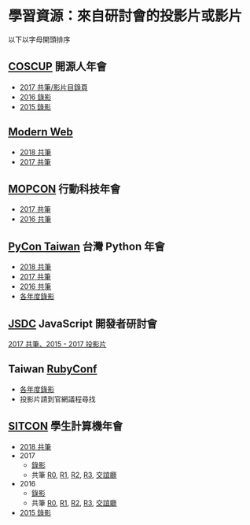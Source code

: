 學習資源：來自研討會的投影片或影片
===

以下以字母開頭排序

## [COSCUP](https://coscup.org) 開源人年會

* [2017 共筆/影片目錄頁](https://docs.google.com/document/d/1ejQ3XMUeXom1OysM16MFcdMnXiCRj0mh-9AOTA9IYIU/edit)
* [2016 錄影](https://www.youtube.com/watch?v=cSlc3_fiklk&list=PLqfib4St70XNS5OmlOC9Mx871JnPibsRA)
* [2015 錄影](https://www.youtube.com/watch?v=9_Kuz0a-PdE&list=PLqfib4St70XPKGyuu3oMJlJ69s8wHnI-n)

## [Modern Web](https://modernweb.tw/)

* [2018 共筆](https://hackmd.io/c/MW18)
* [2017 共筆](https://hackmd.io/VLUIHoaSS2CiI4afuWvwAQ)

## [MOPCON](https://mopcon.org/) 行動科技年會

* [2017 共筆](https://hackmd.io/c/mopcon-2017)
* [2016 共筆](http://hackfoldr.org/mopcon2016)

## [PyCon Taiwan](https://tw.pycon.org) 台灣 Python 年會

* [2018 共筆](https://hackmd.io/c/pycontw2018)
* [2017 共筆](https://hackfoldr.org/pycontw2017/)
* [2016 共筆](https://hackfoldr.org/pycontw2016/)
* [各年度錄影](https://www.youtube.com/channel/UCHLnNgRnfGYDzPCCH8qGbQw/playlists)

## [JSDC](http://jsdc.tw) JavaScript 開發者研討會

[2017 共筆、2015 - 2017 投影片](https://hackfoldr.org/jsdc2017/https%253A%252F%252Fdocs.google.com%252Fspreadsheets%252Fd%252F1CR-SREq8gCFVv1XN_2W1BVmVHtaJWkX8NEkZPa9zMho%252Fpubhtml)

## Taiwan [RubyConf](https://rubyconf.tw/)

* [各年度錄影](https://www.youtube.com/channel/UCqw_z59yI24SivuD573FECA/playlists)
* 投影片請到官網議程尋找

## [SITCON](https://sitcon.org/) 學生計算機年會

* [2018 共筆](https://hackmd.io/c/B1BhNjCOf)
* 2017
  * [錄影](https://www.youtube.com/watch?v=MWwM2_jvXHU&list=PLemTXpRsr740ln4leidSoXoSPDPTSqN3p)
  * 共筆 [R0](https://hackmd.io/9bg0cLtUTieS0yQHemZX8Q), [R1](https://hackmd.io/l7IXIvEHRCiOw9WeVCBfRw), [R2](https://hackmd.io/RZuqKDdmR2-vp43zuwch2w), [R3](https://hackmd.io/NmTvulAURFazRCe7Iyy3Cw), [交誼廳](https://hackmd.io/CR37_qRFQPe8yeYXE_hcFw)
* 2016
  * [錄影](https://www.youtube.com/watch?v=-z9hMPa2Tww&list=PLemTXpRsr7402TJHp5zHvmMe91QMgTn2l)
  * 共筆 [R0](https://docs.google.com/document/d/1hW-Um63q3pDbOKZY_SCaoVMjvwsnTxvjBFSf1movD04/edit), [R1](https://docs.google.com/document/d/1SkhpU0p0ejFr_CMYAZr42_FQtWDVQZtgmqGxDdyokiY/edit), [R2](https://docs.google.com/document/d/1gBfH8hjMT0hwV-_z4HRnT3oQMCDtjW068_zptwgXSMA/edit), [R3](https://docs.google.com/document/d/148rPgP18-zb2UXxPT2Yz6TSKv2prElf5dSbKPO1TjLc/edit#heading=h.vq1qd1y2q1mu), [交誼廳](https://docs.google.com/document/d/1eXE8ZWequikN6YJ5nSzgGn1R-Lwqlj28o97qFpckBnc/edit)
* [2015 錄影](https://www.youtube.com/watch?v=Kt25tMQdS9g&list=PLemTXpRsr743XV_j285oqinhSInF5IoKj)